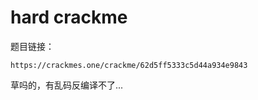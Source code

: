 # hard crackme

题目链接： 

```
https://crackmes.one/crackme/62d5ff5333c5d44a934e9843
```



草吗的，有乱码反编译不了...



































